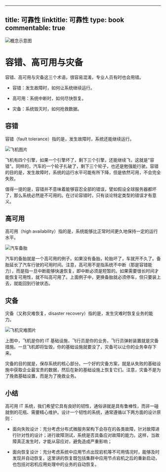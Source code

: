 
---
title: 可靠性
linktitle: 可靠性
type: book
commentable: true
---

![概念示意图](https://s2.ax1x.com/2019/11/24/MOnpYq.png)

# 容错、高可用与灾备

容错、高可用与灾备这三个术语，很容易混淆，专业人员有时也会用错。

- 容错：发生故障时，如何让系统继续运行。

- 高可用：系统中断时，如何尽快恢复。

- 灾备：系统毁灭时，如何抢救数据。

## 容错

容错（fault tolerance）指的是，发生故障时，系统还能继续运行。

![飞机图片](https://s2.ax1x.com/2019/11/24/MOYq1J.png)

飞机有四个引擎，如果一个引擎坏了，剩下三个引擎，还能继续飞，这就是"容错"。同样的，汽车的一个轮子扎破了，剩下三个轮子，也还是勉强能行驶。容错的目的是，发生故障时，系统的运行水平可能有所下降，但是依然可用，不会完全失败。

值得一提的是，容错并不意味着能够容忍全部的错误，譬如假设全球服务器都坏了，那么系统必然是不可用的。在讨论容错时，只有谈论特定类型的错误才有意义。

## 高可用

高可用（high availability）指的是，系统能够比正常时间更久地保持一定的运行水平。

![汽车备胎](https://s2.ax1x.com/2019/11/24/MOtptO.png)

汽车的备胎就是一个高可用的例子。如果没有备胎，轮胎坏了，车就开不久了。备胎延长了汽车行驶的可用时间。注意，高可用不是指系统不中断（那是容错能力），而是指一旦中断能够快速恢复，即中断必须是短暂的。如果需要很长时间才能恢复可用性，就不叫高可用了。上面例子中，更换备胎就必须停车，但只要装上去，就能回到行驶状态。

## 灾备

灾备（又称灾难恢复，disaster recovery）指的是，发生灾难时恢复业务的能力。

![飞机灾难图片](https://s2.ax1x.com/2019/11/24/MOtQ3Q.png)

上图中，飞机是你的 IT 基础设施，飞行员是你的业务，飞行员弹射装置就是灾备措施。一旦飞机即将坠毁，你的基础设施就要没了，灾备可以让你的业务幸存下来。

灾备的目的就是，保存系统的核心部分。一个好的灾备方案，就是从失败的基础设施中获取企业最宝贵的数据，然后在新的基础设施上恢复它们。注意，灾备不是为了挽救基础设置，而是为了挽救业务。

## 小结

高可用 IT 系统，我们希望它具有良好的韧性，通俗讲就是具有鲁棒性，而非一碰就倒的花瓶、需要精心维护。设计一个韧性的系统，通常遵循以下两方面的设计原则：

- 面向失败设计：充分考虑分布式微服务架构下会存在的各类故障，针对故障进行针对性的设计；进行故障测试，系统是否具备应对故障的能力。这样，当故障真正发生时，才能从容应对，避免造成严重影响；

- 面向恢复设计：充分考虑系统中应用节点出现宕机等不可用情况时，能够及时发现并自动恢复。这里讲的恢复既包括集群中应用节点宕机之后的重新启动，也包括对宕机应用处理中的业务的自动恢复。

    